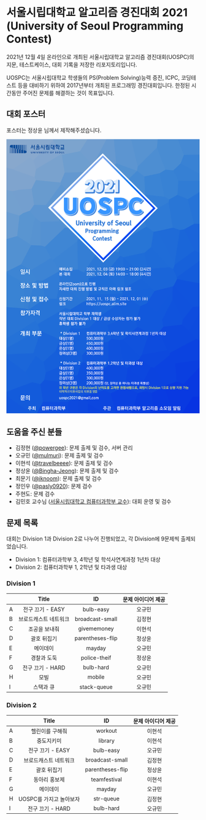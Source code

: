# 서울시립대학교 알고리즘 경진대회 2021 (University of Seoul Programming Contest)

2021년 12월 4일 온라인으로 개최된 서울시립대학교 알고리즘 경진대회(UOSPC)의 지문, 테스트케이스, 대회 기록을 저장한 리포지토리입니다.

UOSPC는 서울시립대학교 학생들의 PS(Problem Solving)능력 증진, ICPC, 코딩테스트 등을 대비하기 위하여 2017년부터 개최된 프로그래밍 경진대회입니다. 한정된 시간동안 주어진 문제를 해결하는 것이 목표입니다.

## 대회 포스터

포스터는 정상윤 님께서 제작해주셨습니다.

![](./poster2021.png)

## 도움을 주신 분들

* 김정현 ([@powergee](https://github.com/powergee)): 문제 출제 및 검수, 서버 관리
* 오규민 ([@mulmuri](https://github.com/mulmuri)): 문제 출제 및 검수
* 이현석 ([@travelbeeee](https://github.com/travelbeeee)): 문제 출제 및 검수
* 정상윤 ([@Bingha-Jeong](https://github.com/Bingha-Jeong)): 문제 출제 및 검수
* 최문기 ([@iknoom](https://github.com/iknoom)): 문제 출제 및 검수
* 정인우 ([@pasly0920](https://github.com/pasly0920)): 문제 검수
* 주현도: 문제 검수
* 김민호 교수님 ([서울시립대학교 컴퓨터과학부 교수](http://www.minho-kim.com/)): 대회 운영 및 검수

## 문제 목록

대회는 Division 1과 Division 2로 나누어 진행되었고, 각 Division에 9문제씩 출제되었습니다.

* Division 1: 컴퓨터과학부 3, 4학년 및 학석사연계과정 1년차 대상
* Division 2: 컴퓨터과학부 1, 2학년 및 타과생 대상

### Division 1

|   |         Title         |        ID        |    문제 아이디어 제공     |
|---|:---------------------:|:----------------:|:------------------------:|
| A | 전구 끄기 - EASY      | bulb-easy        | 오규민                    |
| B | 브로드캐스트 네트워크 | broadcast-small  | 김정현                     |
| C | 조공을 보내줘         | givememoney      | 이현석                    |
| D | 괄호 뒤집기           | parentheses-flip | 정상윤                    |
| E | 메이데이              | mayday           | 오규민                    |
| F | 경찰과 도둑           | police-theif     | 정상윤                    |
| G | 전구 끄기 - HARD      | bulb-hard        | 오규민                    |
| H | 모빌                  | mobile           | 오규민                    |
| I | 스택과 큐             | stack-queue      | 오규민                    |

### Division 2

|   |          Title          |        ID        |    문제 아이디어 제공     |
|---|:-----------------------:|:----------------:|:------------------------:|
| A | 헬린이를 구해줘         | workout          | 이현석                    |
| B | 중도지키미              | library          | 이현석                    |
| C | 전구 끄기 - EASY        | bulb-easy        | 오규민                    |
| D | 브로드캐스트 네트워크   | broadcast-small  | 김정현                     |
| E | 괄호 뒤집기             | parentheses-flip | 정상윤                    |
| F | 동아리 홍보제           | teamfestival     | 이현석                    |
| G | 메이데이                | mayday           | 오규민                    |
| H | UOSPC를 가지고 놀아보자 | str-queue        | 김정현                     |
| I | 전구 끄기 - HARD        | bulb-hard        | 오규민                    |